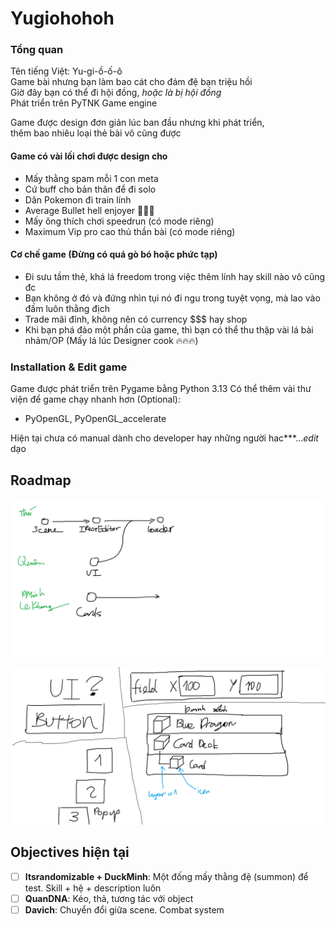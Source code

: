 # Yugiohohoh
### Tổng quan
Tên tiếng Việt: Yu-gi-ồ-ố-ô\
Game bài nhưng bạn làm bao cát cho đám đệ bạn triệu hồi\
Giờ đây bạn có thể đi hội đồng, _hoặc là bị hội đồng_\
Phát triển trên PyTNK Game engine

Game được design đơn giản lúc ban đầu nhưng khi phát triển, \
thêm bao nhiêu loại thẻ bài vô cũng được

#### Game có vài lối chơi được design cho
- Mấy thằng spam mỗi 1 con meta
- Cứ buff cho bản thân để đi solo
- Dân Pokemon đi train lính
- Average Bullet hell enjoyer 🗿🗿🗿 
- Mấy ông thích chơi speedrun (có mode riêng)
- Maximum Vip pro cao thủ thần bài (có mode riêng)

#### Cơ chế game (Đừng có quá gò bó hoặc phức tạp)
- Đi sưu tầm thẻ, khá lá freedom trong việc thêm lính hay skill nào vô cũng đc
- Bạn không ở đó và đứng nhìn tụi nó đi ngu trong tuyệt vọng, mà lao vào đấm luôn thằng địch
- Trade mãi đỉnh, không nên có currency $$$ hay shop
- Khi bạn phá đảo một phần của game, thì bạn có thể thu thập vài lá bài nhảm/OP
(Mấy lá lúc Designer cook 🔥🔥🔥)

### Installation & Edit game
Game được phát triển trên Pygame bằng Python 3.13
Có thể thêm vài thư viện để game chạy nhanh hơn (Optional):
- PyOpenGL, PyOpenGL_accelerate

Hiện tại chưa có manual dành cho developer hay những người hac\*\*\*...*edit* dạo

## Roadmap
![Roadmap](https://github.com/Davidthanvuong/Yugiohohoh/blob/main/timeline.png)

![Task cho Quân](https://github.com/Davidthanvuong/Yugiohohoh/blob/main/gigigig.png)


## Objectives hiện tại
- [ ] **Itsrandomizable + DuckMinh**: Một đống mấy thằng đệ (summon) để test. Skill + hệ + description luôn
- [ ] **QuanDNA**: Kéo, thả, tương tác với object
- [ ] **Davich**: Chuyển đổi giữa scene. Combat system
